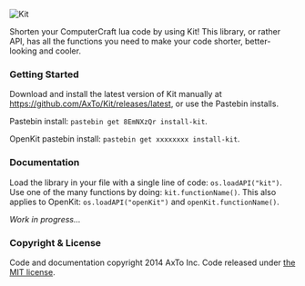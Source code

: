![Kit](http://assets.gingergaming.com/img/kit/logo.png)

Shorten your ComputerCraft lua code by using Kit! This library, or rather API, has all the functions you need to make your code shorter, better-looking and cooler.

### Getting Started ###
Download and install the latest version of Kit manually at https://github.com/AxTo/Kit/releases/latest, or use the Pastebin installs.

Pastebin install: `pastebin get 8EmNXzQr install-kit`.

OpenKit pastebin install: `pastebin get xxxxxxxx install-kit`.

### Documentation ###

Load the library in your file with a single line of code: `os.loadAPI("kit")`. Use one of the many functions by doing: `kit.functionName()`. This also applies to OpenKit: `os.loadAPI("openKit")` and `openKit.functionName()`.

*Work in progress...*

### Copyright & License ###
Code and documentation copyright 2014 AxTo Inc. Code released under [the MIT license](https://github.com/AxTo/Kit/blob/master/LICENSE "The MIT License.").
